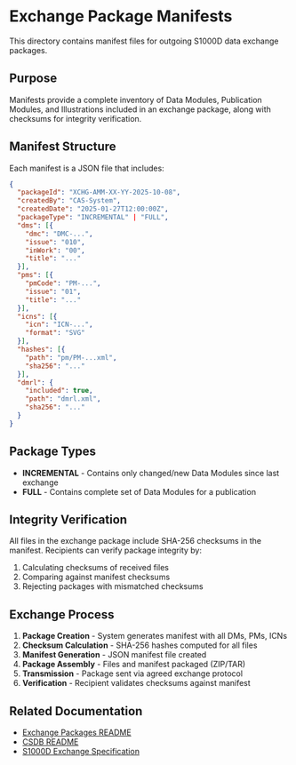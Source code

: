 # Exchange Package Manifests

This directory contains manifest files for outgoing S1000D data exchange packages.

## Purpose

Manifests provide a complete inventory of Data Modules, Publication Modules, and Illustrations included in an exchange package, along with checksums for integrity verification.

## Manifest Structure

Each manifest is a JSON file that includes:

```json
{
  "packageId": "XCHG-AMM-XX-YY-2025-10-08",
  "createdBy": "CAS-System",
  "createdDate": "2025-01-27T12:00:00Z",
  "packageType": "INCREMENTAL" | "FULL",
  "dms": [{
    "dmc": "DMC-...",
    "issue": "010",
    "inWork": "00",
    "title": "..."
  }],
  "pms": [{
    "pmCode": "PM-...",
    "issue": "01",
    "title": "..."
  }],
  "icns": [{
    "icn": "ICN-...",
    "format": "SVG"
  }],
  "hashes": [{
    "path": "pm/PM-...xml",
    "sha256": "..."
  }],
  "dmrl": {
    "included": true,
    "path": "dmrl.xml",
    "sha256": "..."
  }
}
```

## Package Types

- **INCREMENTAL** - Contains only changed/new Data Modules since last exchange
- **FULL** - Contains complete set of Data Modules for a publication

## Integrity Verification

All files in the exchange package include SHA-256 checksums in the manifest. Recipients can verify package integrity by:
1. Calculating checksums of received files
2. Comparing against manifest checksums
3. Rejecting packages with mismatched checksums

## Exchange Process

1. **Package Creation** - System generates manifest with all DMs, PMs, ICNs
2. **Checksum Calculation** - SHA-256 hashes computed for all files
3. **Manifest Generation** - JSON manifest file created
4. **Package Assembly** - Files and manifest packaged (ZIP/TAR)
5. **Transmission** - Package sent via agreed exchange protocol
6. **Verification** - Recipient validates checksums against manifest

## Related Documentation

- [Exchange Packages README](../../README.md)
- [CSDB README](../../../CSDB/README.md)
- [S1000D Exchange Specification](http://www.s1000d.org/)

